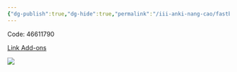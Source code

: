 ```yaml
---
{"dg-publish":true,"dg-hide":true,"permalink":"/iii-anki-nang-cao/fastbar-with-nightmode-support/","hide":true,"dgPassFrontmatter":true}
---
```



Code: 46611790

[Link Add-ons](https://ankiweb.net/shared/info/46611790)

![](https://i.imgur.com/4oiroMs.png)